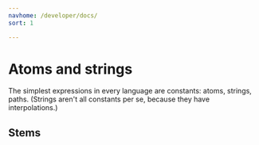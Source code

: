 ```yaml
---
navhome: /developer/docs/
sort: 1

---
```


# Atoms and strings

The simplest expressions in every language are constants:
atoms, strings, paths.  (Strings aren't all constants per 
se, because they have interpolations.)

## Stems

<list dataPreview="true" className="runes"></list>

